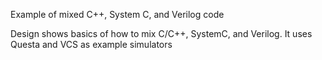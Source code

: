 Example of mixed C++, System C, and Verilog code

Design shows basics of how to mix C/C++, SystemC, and Verilog.  It uses Questa and VCS as example simulators

